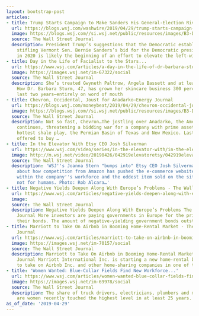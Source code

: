 ```yaml
---
layout: bootstrap-post
articles:
- title: Trump Starts Campaign to Make Sanders His General-Election Rival
  url: https://blogs.wsj.com/washwire/2019/04/29/trump-starts-campaign-to-make-sanders-his-general-election-rival/
  image: https://blogs.wsj.com//si.wsj.net/public/resources/images/B3-DV544_Sander_P_20190429093739.jpg
  source: The Wall Street Journal
  description: President Trump’s suggestions that the Democratic establishment is
    stifling Vermont Sen. Bernie Sanders’s bid for the Democratic presidential nomination
    in 2020 is likely the beginning of an effort to elevate the left-wing candidate.
- title: Day in the Life of Facialist to the Stars...
  url: https://www.wsj.com/articles/a-day-in-the-life-of-dr-barbara-sturm-facialist-to-the-stars-11556541795
  image: https://images.wsj.net/im-67322/social
  source: The Wall Street Journal
  description: She’s treated Gwyneth Paltrow, Angela Bassett and at least one Hadid.
    How Dr. Barbara Sturm, 47, has grown her skincare business 300 percent over the
    last two years—entirely on word of mouth
- title: Chevron, Occidental, Joust for Anadarko—Energy Journal
  url: https://blogs.wsj.com/moneybeat/2019/04/29/chevron-occidental-joust-for-anadarko-energy-journal/
  image: https://blogs.wsj.com//si.wsj.net/public/resources/images/B3-DU264_future_P_20190423154515.jpg
  source: The Wall Street Journal
  description: Not so fast, Chevron…The jostling over Anadarko, the American independent,
    continues, threatening a bidding war for a company with prime assets in the world’s
    hottest shale play, the Permian Basin of Texas and New Mexico. Last week, Occidental
    offered to buy …
- title: In the Elevator With Etsy CEO Josh Silverman
  url: https://www.wsj.com/video/series/in-the-elevator-with/in-the-elevator-with-etsy-ceo-josh-silverman/413C2A69-C4B1-466B-96FA-2381ACF37D47
  image: http://m.wsj.net/video/20190426/042919elevatoretsy/042919elevatoretsy_1280x720.jpg
  source: The Wall Street Journal
  description: 'WSJ''s Joanna Stern "bumps into" Etsy CEO Josh Silverman and learns
    about how competition from Amazon has pushed the e-commerce website, diversity
    within the company''s workforce and the oddest item sold on the site. Hint: It’s
    not for humans. Photo: Rob Alcara…'
- title: Negative Yields Deepen Along With Europe’s Problems - The Wall Street Journal
  url: https://www.wsj.com/articles/negative-yields-deepen-along-with-europes-problems-11556535601
  image: 
  source: The Wall Street Journal
  description: Negative Yields Deepen Along With Europe’s Problems The Wall Street
    Journal More investors are paying governments in Europe for the privilege of holding
    their bonds. The amount of negative-yielding government bonds outstanding...
- title: Marriott to Take On Airbnb in Booming Home-Rental Market - The Wall Street
    Journal
  url: https://www.wsj.com/articles/marriott-to-take-on-airbnb-in-booming-home-rental-market-11556535600
  image: https://images.wsj.net/im-70157/social
  source: The Wall Street Journal
  description: Marriott to Take On Airbnb in Booming Home-Rental Market The Wall Street
    Journal Marriott International Inc. is starting a new home-rental business, aiming
    to take on Airbnb Inc. and other home-sharing companies in one of the lodging...
- title: 'Women Wanted: Blue-Collar Fields Find New Workforce...'
  url: https://www.wsj.com/articles/women-wanted-blue-collar-fields-find-new-workforce-11556530201
  image: https://images.wsj.net/im-69978/social
  source: The Wall Street Journal
  description: The share of truck drivers, electricians, plumbers and mechanics who
    are women recently touched the highest level in at least 25 years.
as_of_date: '2019-04-29'
---
```



